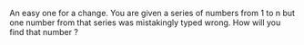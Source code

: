 An easy one for a change. You are given a series of numbers from 1 to n but one number from that
series was mistakingly typed wrong. How will you find that number ?
